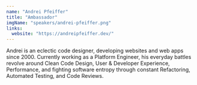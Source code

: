 ```yaml
---
name: "Andrei Pfeiffer"
title: "Ambassador"
imgName: "speakers/andrei-pfeiffer.png"
links:
  website: "https://andreipfeiffer.dev/"
---
```


Andrei is an eclectic code designer, developing websites and web apps since 2000. Currently working as a Platform Engineer, his everyday battles revolve around Clean Code Design, User & Developer Experience, Performance, and fighting software entropy through constant Refactoring, Automated Testing, and Code Reviews.
